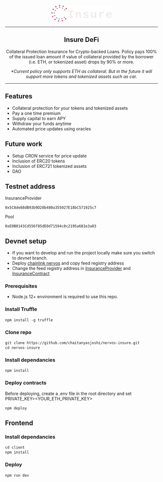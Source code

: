 <div>
  <p align="center">
    <img src="client/public/logo.png" width="200px" alt="Insure">
  </p>
  <hr>
  <h2 align="center">Insure DeFi</h2>
    <p align="center">Collateral Protection Insurance for Crypto-backed Loans. Policy pays 100% of the issued loan amount if value of collateral provided by the borrower (i.e. ETH, or tokenized asset) drops by 90% or more.</p>
    <p align="center">
      <i>*Current policy only supports ETH as collateral. But in the future it will support more tokens and tokenized assets such as car.</i>
    </p>
  <hr>
</div>

## Features

- Collateral protection for your tokens and tokenized assets
- Pay a one time premium
- Supply capital to earn APY
- Withdraw your funds anytime
- Automated price updates using oracles

## Future work

- Setup CRON service for price update
- Inclusion of ERC20 tokens
- Inclusion of ERC721 tokenized assets
- DAO

## Testnet address

InsuranceProvider

```
0x5C8de88dB93b9D28b480a355027E18bC571925c7
```

Pool

```
0xE0B0143Cd556f85dE0d71594c8c2195a681e3a03
```

## Devnet setup

- If you want to develop and run the project locally make sure you switch to _devnet_ branch.
- Deploy [chainlink nervos](https://github.com/Kuzirashi/chainlink-nervos) and copy feed registry address
- Change the feed registry address in [InsuranceProvider](contracts/InsuranceProvider.sol) and [InsuranceContract](contracts/InsuranceContract.sol)

### Prerequisites

- Node.js 12+ environment is required to use this repo.

### Install Truffle

```
npm install -g truffle
```

### Clone repo

```
git clone https://github.com/chaitanyasjoshi/nervos-insure.git
cd nervos-insure
```

### Install dependancies

```
npm install
```

### Deploy contracts

Before deploying, create a .env file in the root directory and set PRIVATE_KEY=<YOUR_ETH_PRIVATE_KEY>

```
npm deploy
```

## Frontend

### Install dependancies

```
cd client
npm install
```

### Deploy

```
npm run dev
```
